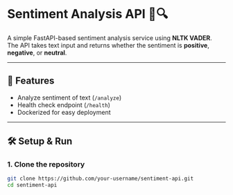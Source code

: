 # Sentiment Analysis API 📝🔍

A simple FastAPI-based sentiment analysis service using **NLTK VADER**.  
The API takes text input and returns whether the sentiment is **positive**, **negative**, or **neutral**.

---

## 🚀 Features
- Analyze sentiment of text (`/analyze`)
- Health check endpoint (`/health`)
- Dockerized for easy deployment

---

## 🛠️ Setup & Run

### 1. Clone the repository
```bash
git clone https://github.com/your-username/sentiment-api.git
cd sentiment-api
